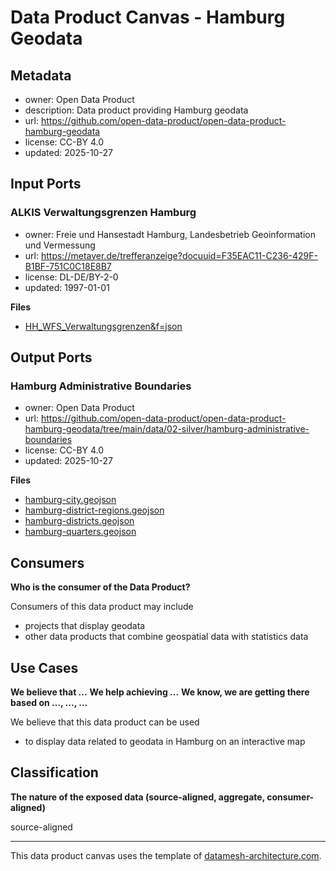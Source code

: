 
# Data Product Canvas - Hamburg Geodata

## Metadata

* owner: Open Data Product
* description: Data product providing Hamburg geodata
* url: https://github.com/open-data-product/open-data-product-hamburg-geodata
* license: CC-BY 4.0
* updated: 2025-10-27

## Input Ports

### ALKIS Verwaltungsgrenzen Hamburg

* owner: Freie und Hansestadt Hamburg, Landesbetrieb Geoinformation und Vermessung
* url: https://metaver.de/trefferanzeige?docuuid=F35EAC11-C236-429F-B1BF-751C0C18E8B7
* license: DL-DE/BY-2-0
* updated: 1997-01-01

**Files**

* [HH_WFS_Verwaltungsgrenzen&f=json](https://geodienste.hamburg.de/download?url=https://geodienste.hamburg.de/HH_WFS_Verwaltungsgrenzen&f=json)

## Output Ports

### Hamburg Administrative Boundaries

* owner: Open Data Product
* url: https://github.com/open-data-product/open-data-product-hamburg-geodata/tree/main/data/02-silver/hamburg-administrative-boundaries
* license: CC-BY 4.0
* updated: 2025-10-27

**Files**

* [hamburg-city.geojson](https://raw.githubusercontent.com/open-data-product/open-data-product-hamburg-geodata/main/data/02-silver/hamburg-administrative-boundaries/hamburg-city.geojson)
* [hamburg-district-regions.geojson](https://raw.githubusercontent.com/open-data-product/open-data-product-hamburg-geodata/main/data/02-silver/hamburg-administrative-boundaries/hamburg-district-regions.geojson)
* [hamburg-districts.geojson](https://raw.githubusercontent.com/open-data-product/open-data-product-hamburg-geodata/main/data/02-silver/hamburg-administrative-boundaries/hamburg-districts.geojson)
* [hamburg-quarters.geojson](https://raw.githubusercontent.com/open-data-product/open-data-product-hamburg-geodata/main/data/02-silver/hamburg-administrative-boundaries/hamburg-quarters.geojson)

## Consumers

**Who is the consumer of the Data Product?**

Consumers of this data product may include

* projects that display geodata
* other data products that combine geospatial data with statistics data

## Use Cases

**We believe that ...**
**We help achieving ...**
**We know, we are getting there based on ..., ..., ...**

We believe that this data product can be used

* to display data related to geodata in Hamburg on an interactive map

## Classification

**The nature of the exposed data (source-aligned, aggregate, consumer-aligned)**

source-aligned


---
This data product canvas uses the template of [datamesh-architecture.com](https://www.datamesh-architecture.com/data-product-canvas).